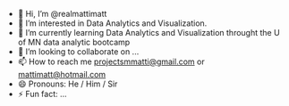 - 👋 Hi, I’m @realmattimatt
- 👀 I’m interested in Data Analytics and Visualization.
- 🌱 I’m currently learning Data Analytics and Visualization throught the U of MN data analytic bootcamp
- 💞️ I’m looking to collaborate on ...
- 📫 How to reach me projectsmmatti@gmail.com or mattimatt@hotmail.com
- 😄 Pronouns: He / Him / Sir
- ⚡ Fun fact: ...

<!---
realmattimatt/realmattimatt is a ✨ special ✨ repository because its `README.md` (this file) appears on your GitHub profile.
You can click the Preview link to take a look at your changes.
--->
